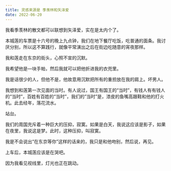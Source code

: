 ```yaml
---
title: 灵感来源是 季羡林和矢泽爱
date: 2022-06-20
---
```


我看季羡林的散文都可以联想到矢泽爱，实在是太内个了。

本城莲的车票是十六号的晚上九点钟，我们在地下餐厅吃饭，吃普通的面条。我讨厌分别，所以这不算践行，就像平常演出之后在街边吃随意的宵夜那样。

我和莲走在东京的街头，心照不宣的沉默。

我希望他是—块手帕，然后我就可以把他折进我的衣兜里。

我是话很少的人，但他不是，他故意用沉默把所有的重担放在我的肩上。坏男人。

我想到和莲第一次见面的当时。有人说过，国王有国王的“当时”，有钱人有有钱人的“当时”，百姓有百姓的“当时”，我们的”当时”是，漆皮的鱼嘴高跟鞋和他的打火机。此去经年，落花流水。

站台。

我们的周国充斥着一种巨大的压抑，寂寞。如果是白天，我说这应该是影子，如果在夜里，我说这是梦。此时，这种压抑，叫寂寞。

我是不会说出“在东京等你”这样的话来的，我只是和他吻别，然后说，再见。

上车后，本城莲应该是在哭吧。

因为我看见视线里，灯光也正在跳动。